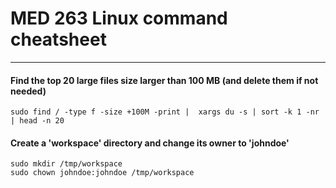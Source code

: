 # MED 263 Linux command cheatsheet

---

#### Find the top 20 large files size larger than 100 MB (and delete them if not needed)
```Shell
sudo find / -type f -size +100M -print |  xargs du -s | sort -k 1 -nr  | head -n 20
```


#### Create a 'workspace' directory and change its owner to 'johndoe'
```Shell
sudo mkdir /tmp/workspace
sudo chown johndoe:johndoe /tmp/workspace
```